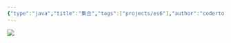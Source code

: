 ```yaml
---
{"type":"java","title":"集合","tags":["projects/es6"],"author":"codertoro","establish":"2025-05-06","update":"2025-05-06","dg-publish":true,"permalink":"/Projects/07-Java/集合/","dgPassFrontmatter":true,"created":"2025-05-06T17:12:34.933+08:00","updated":"2025-05-06T17:13:59.220+08:00"}
---
```


![](https://img.codertoro.top/Bucket/Projects/07-Java/20250506171357658.png)

